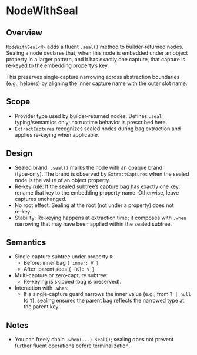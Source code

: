# NodeWithSeal

## Overview

`NodeWithSeal<N>` adds a fluent `.seal()` method to builder‑returned nodes.
Sealing a node declares that, when this node is embedded under an object
property in a larger pattern, and it has exactly one capture, that capture is
re‑keyed to the embedding property’s key.

This preserves single‑capture narrowing across abstraction boundaries (e.g.,
helpers) by aligning the inner capture name with the outer slot name.

## Scope

- Provider type used by builder‑returned nodes. Defines `.seal` typing/semantics
  only; no runtime behavior is prescribed here.
- `ExtractCaptures` recognizes sealed nodes during bag extraction and applies
  re‑keying when applicable.

## Design

- Sealed brand: `.seal()` marks the node with an opaque brand (type‑only). The
  brand is observed by `ExtractCaptures` when the sealed node is the value of an
  object property.
- Re‑key rule: If the sealed subtree’s capture bag has exactly one key, rename
  that key to the embedding property name. Otherwise, leave captures unchanged.
- No root effect: Sealing at the root (not under a property) does not re‑key.
- Stability: Re‑keying happens at extraction time; it composes with `.when`
  narrowing that may have been applied within the sealed subtree.

## Semantics

- Single‑capture subtree under property `K`:
  - Before: inner bag `{ inner: V }`
  - After: parent sees `{ [K]: V }`
- Multi‑capture or zero‑capture subtree:
  - Re‑keying is skipped (bag is preserved).
- Interaction with `.when`:
  - If a single‑capture guard narrows the inner value (e.g., from `T | null` to
    `T`), sealing ensures the parent bag reflects the narrowed type at the
    parent key.

## Notes

- You can freely chain `.when(...).seal()`; sealing does not prevent further
  fluent operations before terminalization.

